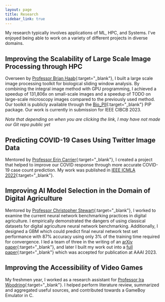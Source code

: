 ```yaml
---
layout: page
title: Research
sidebar_link: true
---
```

My research typically involves applications of ML, HPC, and Systems. I've enjoyed being able to work on a variety of different projects in diverse domains.

## Improving the Scalability of Large Scale Image Processing through HPC
Overseen by [Professor Brian Haab](https://scholar.google.com/citations?user=mC3JPI8AAAAJ&hl=en){:target="_blank"}, I built a large scale image processing toolkit for biological sliding window analysis. By combining the integral image method with GPU programming, I achieved a speedup of 131,806x on small-scale images and a speedup of TODO on large-scale microscopy images compared to the previously used method. Our toolkit is publicly available through the [Bio_PII](https://github.com/OckermanSethGVSU/Bio-PII){:target="_blank"} PIP package. Our work is currently in submission for IEEE CIBCB 2023.

*Note that depending on when you are clicking the link, I may have not made our Git repo public yet*

 
## Predicting COVID-19 Cases Using Twitter Image Data
Mentored by [Professor Erin Carrier](https://eecarrier.github.io/){:target="_blank"}, I created a project that helped to improve our COVID response through more accurate COVID-19 case count prediction. My work was published in [IEEE ICMLA 2022](https://ieeexplore.ieee.org/stamp/stamp.jsp?arnumber=10068950){:target="_blank"}.


## Improving AI Model Selection in the Domain of Digital Agriculture
Mentored by [Professor Christopher Stewart](https://cse.osu.edu/people/stewart.962){:target="_blank"}, I worked to examine the current neural network benchmarking practices in digital agriculture. I empirically demonstrated the dangers of using classical datasets for digital agriculture neural network benchmarking. Additionally, I designed a GBM which could predict final neural network test set performance  with 87% accuracy using only 3% of the training time required for convergence. I led a team of three in the writing of an [arXiv paper](https://arxiv.org/abs/2208.03315){:target="_blank"}, and later I built my work out into a [full paper](https://openreview.net/forum?id=vBSUoUuAYOA){:target="_blank"} which was accepted for publication at AAAI 2023. 

## Improving the Accessibility of Video Games
My freshmen year, I worked as a research assistant for [Professor Ira Woodring](https://www.linkedin.com/in/ira-woodring-3720a47a){:target="_blank"}. I helped perform literature review, summarized and aggregated useful sources, and contributed towards a GameBoy Emulator in C. 

